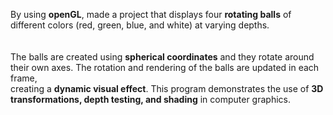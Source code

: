 By using **openGL**, made a project that displays four **rotating balls** of different colors (red, green, blue, and white) at varying depths. </br> </br> </br>
The balls are created using **spherical coordinates** and they rotate around their own axes. The rotation and rendering of the balls are updated in each frame, </br> 
creating a **dynamic visual effect**. This program demonstrates the use of **3D transformations, depth testing, and shading** in computer graphics.
